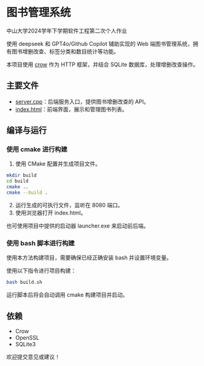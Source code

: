 # 图书管理系统

中山大学2024学年下学期软件工程第二次个人作业

使用 deepseek 和 GPT4o/Github Copilot 辅助实现的 Web 端图书管理系统，拥有图书增删改查、标签分类和数目统计等功能。

本项目使用 [crow](https://github.com/CrowCpp/Crow) 作为 HTTP 框架，并结合 SQLite 数据库，处理增删改查操作。

## 主要文件
- [server.cpp](server.cpp)：后端服务入口，提供图书增删改查的 API。
- [index.html](index.html)：前端界面，展示和管理图书列表。

## 编译与运行
### 使用 cmake 进行构建
1. 使用 CMake 配置并生成项目文件。
```bash
mkdir build
cd build
cmake ..
cmake --build .
```
2. 运行生成的可执行文件，监听在 8080 端口。
3. 使用浏览器打开 index.html。

也可使用项目中提供的启动器 launcher.exe 来启动前后端。

### 使用 bash 脚本进行构建
使用本方法构建项目，需要确保已经正确安装 bash 并设置环境变量。

使用以下指令进行项目构建：
```bash
bash build.sh
```

运行脚本后将会自动调用 cmake 构建项目并启动。

## 依赖
- Crow  
- OpenSSL
- SQLite3  

欢迎提交意见或建议！